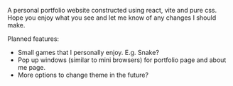 A personal portfolio website constructed using react, vite and pure css. Hope you enjoy what you see and let me know of any changes I should make.

Planned features:
- Small games that I personally enjoy. E.g. Snake?
- Pop up windows (similar to mini browsers) for portfolio page and about me page.
- More options to change theme in the future?
